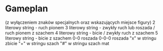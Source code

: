 # Gameplan

(z wyłączeniem znaków specjalnych oraz wskazujących miejsce figury)
2 literowy string - ruch pionem
3 literowy string - zwykły ruch lub roszada / ruch pionem z szachem
4 literowy string - bicie / zwykły ruch z szachem
5 literowy string - bicie z szachem
0-0 roszada
0-0-0 roszada
"x" w stringu zbicie
"+" w stringu szach
"#" w stringu szach mat
